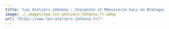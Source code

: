 ```yaml
---
title: "Les Ateliers Jehanno : Charpente et Menuiserie bois en Bretagne"
image: ./_images/www.les-ateliers-jehanno.fr.webp
url: "https://www.les-ateliers-jehanno.fr/"
---
```

